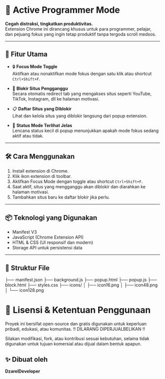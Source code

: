 # 🧠 Active Programmer Mode

**Cegah distraksi, tingkatkan produktivitas.**  
Extension Chrome ini dirancang khusus untuk para programmer, pelajar, dan pejuang fokus yang ingin tetap produktif tanpa tergoda scroll medsos.

---

## 🚀 Fitur Utama

- 🔒 **Focus Mode Toggle**  
  Aktifkan atau nonaktifkan mode fokus dengan satu klik atau shortcut `Ctrl+Shift+F`.

- 🚫 **Blokir Situs Pengganggu**  
  Secara otomatis redirect tab yang mengakses situs seperti YouTube, TikTok, Instagram, dll ke halaman motivasi.

- 📋 **Daftar Situs yang Diblokir**  
  Lihat dan kelola situs yang diblokir langsung dari popup extension.

- 🧩 **Status Mode Terlihat Jelas**  
  Lencana status kecil di popup menunjukkan apakah mode fokus sedang aktif atau tidak.

---

## 🛠 Cara Menggunakan

1. Install extension di Chrome.
2. Klik ikon extension di toolbar.
3. Aktifkan Focus Mode dengan toggle atau shortcut `Ctrl+Shift+F`.
4. Saat aktif, situs yang mengganggu akan diblokir dan diarahkan ke halaman motivasi.
5. Tambahkan situs baru ke daftar blokir jika perlu.

---

## 📦 Teknologi yang Digunakan

- Manifest V3
- JavaScript (Chrome Extension API)
- HTML & CSS (UI responsif dan modern)
- Storage API untuk persistensi data

---

## 📁 Struktur File

├── manifest.json
├── background.js 
├── popup.html 
├── popup.js 
├── block.html 
├── styles.css 
├── icons/ 
│ ├── icon16.png 
│ ├── icon48.png 
│ └── icon128.png

# 📜 Lisensi & Ketentuan Penggunaan
Proyek ini bersifat open-source dan gratis digunakan untuk keperluan pribadi, edukasi, atau komunitas. ‼️ DILARANG DIPERJUALBELIKAN ‼️

Silakan modifikasi, fork, atau kontribusi sesuai kebutuhan, selama tidak digunakan untuk tujuan komersial atau dijual dalam bentuk apapun.

## ✨ Dibuat oleh

**DzarelDeveloper**